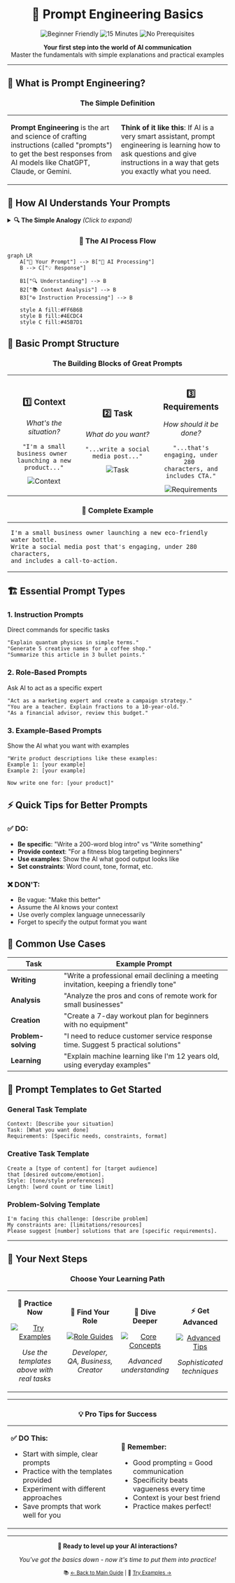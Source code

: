 <div align="center">

# 🎯 Prompt Engineering Basics

<p align="center">
  <img src="https://img.shields.io/badge/Level-Beginner_Friendly-brightgreen?style=for-the-badge" alt="Beginner Friendly"/>
  <img src="https://img.shields.io/badge/Time_to_Complete-15_minutes-blue?style=for-the-badge" alt="15 Minutes"/>
  <img src="https://img.shields.io/badge/Prerequisites-None-orange?style=for-the-badge" alt="No Prerequisites"/>
</p>

<p align="center">
  <strong>Your first step into the world of AI communication</strong><br/>
  Master the fundamentals with simple explanations and practical examples
</p>

</div>

---

## 🤔 What is Prompt Engineering?

<div align="center">

### The Simple Definition

</div>

<table>
<tr>
<td width="50%">

**Prompt Engineering** is the art and science of crafting instructions (called "prompts") to get the best responses from AI models like ChatGPT, Claude, or Gemini.

</td>
<td width="50%">

**Think of it like this**: If AI is a very smart assistant, prompt engineering is learning how to ask questions and give instructions in a way that gets you exactly what you need.

</td>
</tr>
</table>

## 🧠 How AI Understands Your Prompts

<details>
<summary><strong>🔍 The Simple Analogy</strong> <em>(Click to expand)</em></summary>

<br/>

Imagine you're talking to a brilliant colleague who:
- 🎓 **Knows a lot** about many topics
- 💪 **Wants to help** you succeed
- 📝 **Needs clear instructions** to give you the best answer
- 🚫 **Can't read your mind** - be explicit!

</details>

<div align="center">

### 🔄 The AI Process Flow

</div>

```mermaid
graph LR
    A["📝 Your Prompt"] --> B["🧠 AI Processing"]
    B --> C["💡 Response"]
    
    B1["🔍 Understanding"] --> B
    B2["📚 Context Analysis"] --> B
    B3["⚙️ Instruction Processing"] --> B
    
    style A fill:#FF6B6B
    style B fill:#4ECDC4
    style C fill:#45B7D1
```

## 🎨 Basic Prompt Structure

<div align="center">

### The Building Blocks of Great Prompts

</div>

<table>
<tr>
<td align="center" width="33%">

### 1️⃣ **Context**
*What's the situation?*

```
"I'm a small business owner 
launching a new product..."
```

<img src="https://img.shields.io/badge/Purpose-Set_the_Scene-FF6B6B?style=flat-square" alt="Context"/>

</td>
<td align="center" width="33%">

### 2️⃣ **Task**
*What do you want?*

```
"...write a social media post..."
```

<img src="https://img.shields.io/badge/Purpose-Define_Action-4ECDC4?style=flat-square" alt="Task"/>

</td>
<td align="center" width="33%">

### 3️⃣ **Requirements**
*How should it be done?*

```
"...that's engaging, under 280 
characters, and includes CTA."
```

<img src="https://img.shields.io/badge/Purpose-Specify_Details-45B7D1?style=flat-square" alt="Requirements"/>

</td>
</tr>
</table>

<div align="center">

### 🔗 Complete Example

</div>

<div align="center">
<table>
<tr>
<td>

```
I'm a small business owner launching a new eco-friendly water bottle. 
Write a social media post that's engaging, under 280 characters, 
and includes a call-to-action.
```

</td>
</tr>
</table>
</div>

## 🏗️ Essential Prompt Types

### 1. **Instruction Prompts**
Direct commands for specific tasks
```
"Explain quantum physics in simple terms."
"Generate 5 creative names for a coffee shop."
"Summarize this article in 3 bullet points."
```

### 2. **Role-Based Prompts**
Ask AI to act as a specific expert
```
"Act as a marketing expert and create a campaign strategy."
"You are a teacher. Explain fractions to a 10-year-old."
"As a financial advisor, review this budget."
```

### 3. **Example-Based Prompts**
Show the AI what you want with examples
```
"Write product descriptions like these examples:
Example 1: [your example]
Example 2: [your example]

Now write one for: [your product]"
```

## ⚡ Quick Tips for Better Prompts

### ✅ DO:
- **Be specific**: "Write a 200-word blog intro" vs "Write something"
- **Provide context**: "For a fitness blog targeting beginners"
- **Use examples**: Show the AI what good output looks like
- **Set constraints**: Word count, tone, format, etc.

### ❌ DON'T:
- Be vague: "Make this better"
- Assume the AI knows your context
- Use overly complex language unnecessarily
- Forget to specify the output format you want

## 🎯 Common Use Cases

| **Task** | **Example Prompt** |
|----------|-------------------|
| **Writing** | "Write a professional email declining a meeting invitation, keeping a friendly tone" |
| **Analysis** | "Analyze the pros and cons of remote work for small businesses" |
| **Creation** | "Create a 7-day workout plan for beginners with no equipment" |
| **Problem-solving** | "I need to reduce customer service response time. Suggest 5 practical solutions" |
| **Learning** | "Explain machine learning like I'm 12 years old, using everyday examples" |

## 🔧 Prompt Templates to Get Started

### General Task Template
```
Context: [Describe your situation]
Task: [What you want done]
Requirements: [Specific needs, constraints, format]
```

### Creative Task Template
```
Create a [type of content] for [target audience] 
that [desired outcome/emotion].
Style: [tone/style preferences]
Length: [word count or time limit]
```

### Problem-Solving Template
```
I'm facing this challenge: [describe problem]
My constraints are: [limitations/resources]
Please suggest [number] solutions that are [specific requirements].
```

---

## 🚀 Your Next Steps

<div align="center">

### Choose Your Learning Path

</div>

<table>
<tr>
<td align="center" width="25%">

**🎯 Practice Now**

<a href="../examples/basic/">
<img src="https://img.shields.io/badge/Try_Examples-Start_Here-FF6B6B?style=for-the-badge" alt="Try Examples"/>
</a>

*Use the templates above with real tasks*

</td>
<td align="center" width="25%">

**👥 Find Your Role**

<a href="../use-cases/">
<img src="https://img.shields.io/badge/Role_Guides-Explore-4ECDC4?style=for-the-badge" alt="Role Guides"/>
</a>

*Developer, QA, Business, Creator*

</td>
<td align="center" width="25%">

**🧠 Dive Deeper**

<a href="../concepts/">
<img src="https://img.shields.io/badge/Core_Concepts-Learn-45B7D1?style=for-the-badge" alt="Core Concepts"/>
</a>

*Advanced understanding*

</td>
<td align="center" width="25%">

**⚡ Get Advanced**

<a href="../techniques/advanced/">
<img src="https://img.shields.io/badge/Advanced_Tips-Master-9B59B6?style=for-the-badge" alt="Advanced Tips"/>
</a>

*Sophisticated techniques*

</td>
</tr>
</table>

---

<div align="center">

### 💡 Pro Tips for Success

<table>
<tr>
<td width="50%">

**✅ DO This:**
- Start with simple, clear prompts
- Practice with the templates provided
- Experiment with different approaches
- Save prompts that work well for you

</td>
<td width="50%">

**🎯 Remember:**
- Good prompting = Good communication
- Specificity beats vagueness every time
- Context is your best friend
- Practice makes perfect!

</td>
</tr>
</table>

</div>

---

<div align="center">

**🎉 Ready to level up your AI interactions?**

<p><em>You've got the basics down - now it's time to put them into practice!</em></p>

<sub>📚 <a href="../">← Back to Main Guide</a> | 🚀 <a href="../examples/basic/">Try Examples →</a></sub>

</div>